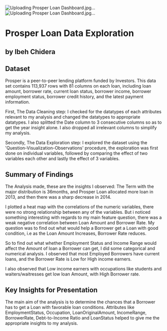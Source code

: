 ![Uploading Prosper Loan Dashboard.jpg…]()
![Uploading Prosper Loan Dashboard.jpg…]()
# Prosper Loan Data Exploration
## by Ibeh Chidera


## Dataset

Prosper is a peer-to-peer lending platform funded by Investors. This data set contains 113,937 rows with 81 columns on each loan, including loan amount, borrower rate, current loan status, borrower income, borrower employment status, borrower credit history, and the latest payment information. 

First, The Data Cleaning step:
I checked for the datatypes of each attributes relevant to my analysis and changed the datatypes to appropriate datatypes. I also splitted the Date column to 3 consecutive columns so as to get the year insight alone. I also dropped all irrelevant columns to simplify my analysis.

Secondly, The Data Exploration step:
I explored the dataset using the 'Question-Visualization-Observations' procedure, the exploration was first done on individual variables, followed by comparing the effect of two variables each other and lastly the effect of 3 variables. 

## Summary of Findings

The Analysis made, these are the insights I observed:
The Term with the major distribution is 36months, and Prosper Loan allocated more loan in 2013, and then there was a sharp decrease in 2014.

I plotted a heat map with the correlations of the numeric variables, there were no strong relationship between any of the variables. But i noticed something interesting with regards to my main feature question, there was a weak negative correlation between Loan Amount and Borrower Rate. My question was to find out what would help a Borrower get a Loan with good condition, i.e as the Loan Amount Increases, Borrower Rate reduces. 

So to find out what whether Employment Status and Income Range would affect the Amount of loan a Borrower can get, I did some categorical and numerical analysis. I observed that most Employed Borrowers have current loans, and the Borrower Rate is Low for High income earners.

I also observed that Low income earners with occupations like students and waiters/waitresses get low loan Amount, with High Borrower rate.

## Key Insights for Presentation

The main aim of the analysis is to determine the chances that a Borrower has to get a Loan with favorable loan conditions. Attributes like EmploymentStatus, Occupation, LoanOriginalAmount, IncomeRange, BorrowerRate, Debt-to-Income Ratio and LoanStatus helped to give me the appropriate insights to my analysis.  
